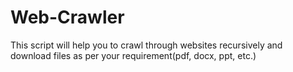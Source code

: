 # Web-Crawler
This script will help you to crawl through websites recursively and download files as per your requirement(pdf, docx, ppt, etc.) 
